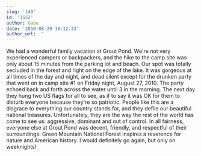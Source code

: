 ```yaml
---
slug: '140'
id: '1552'
author: Gabe
date: '2010-08-29 18:12:33'
author_url: ''
---
```

We had a wonderful family vacation at Grout Pond. We're not very experienced campers or backpackers, and the hike to the camp site was only about 15 minutes from the parking lot and beach. Our spot was totally secluded in the forest and right on the edge of the lake. It was gorgeous at all times of the day and night, and dead silent except for the drunken party that went on in camp site #1 on Friday night, August 27, 2010. The party echoed back and forth across the water until 3 in the morning. The next day they hung two US flags for all to see, as if to say it was OK for them to disturb everyone because they're so patriotic. People like this are a disgrace to everything our country stands for, and they defile our beautiful national treasures. Unfortunately, they are the way the rest of the world has come to see us: aggressive, dominant and out of control. In all fairness, everyone else at Grout Pond was decent, friendly,  and respectful of their surroundings. Green Mountain National Forest inspires a reverence for nature and American history. I would definitely go again, but only on weeknights!
